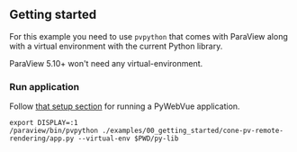 ## Getting started

For this example you need to use `pvpython` that comes with ParaView
along with a virtual environment with the current Python library.

ParaView 5.10+ won't need any virtual-environment.

### Run application

Follow [that setup section](https://github.com/kitware/py-web-vue#install-python-package-in-venv) for running a PyWebVue application.

```
export DISPLAY=:1
/paraview/bin/pvpython ./examples/00_getting_started/cone-pv-remote-rendering/app.py --virtual-env $PWD/py-lib
```